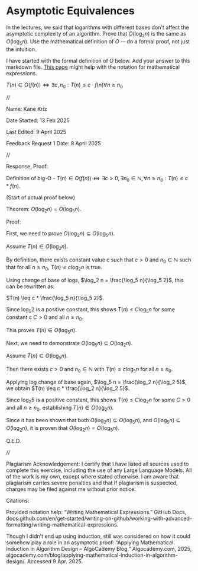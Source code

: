 # Asymptotic Equivalences

In the lectures, we said that logarithms with different bases don't affect the
asymptotic complexity of an algorithm. Prove that $O(\log_{2} n)$ is the same as
$O(\log_{5} n)$. Use the mathematical definition of $O$ -- do a formal proof,
not just the intuition.

I have started with the formal definition of $O$ below. Add your answer to this
markdown file. [This
page](https://docs.github.com/en/get-started/writing-on-github/working-with-advanced-formatting/writing-mathematical-expressions)
might help with the notation for mathematical expressions.

$T(n) \in O(f(n)) \iff \exists c, n_0: T(n) \leq c \cdot f(n) \forall n \geq n_0$


//


Name: Kane Kriz

Date Started: 13 Feb 2025

Last Edited: 9 April 2025

Feedback Request 1 Date: 9 April 2025


//


Response, Proof:


Definition of big-O - $T(n) \in O(f(n)) \iff \exists c > 0, \exists n_0 \in \mathbb{N}, \forall n \geq n_0 : T(n) \leq c * f(n)$.




(Start of actual proof below)



Theorem: $O(\log_2 n) = O(\log_5 n)$.


Proof:


First, we need to prove $O(\log_2 n) \subseteq O(\log_5 n)$. 

Assume $T(n) \in O(\log_2 n)$. 

By definition, there exists constant value c such that $c > 0$ and $n_0 \in \mathbb{N}$ such that for all $n \geq n_0$, $T(n) \leq c \log_2 n$ is true.

Using change of base of logs, $\log_2 n = \frac{\log_5 n}{\log_5 2}$, this can be rewritten as:

$T(n) \leq c * \frac{\log_5 n}{\log_5 2}$. 

Since $\log_5 2$ is a positive constant, this shows $T(n) \leq C \log_5 n$ for some constant c $C > 0$ and all $n \geq n_0$.

This proves $T(n) \in O(\log_5 n)$.

Next, we need to demonstrate $O(\log_5 n) \subseteq O(\log_2 n)$. 

Assume $T(n) \in O(\log_5 n)$. 

Then there exists $c > 0$ and $n_0 \in \mathbb{N}$ with $T(n) \leq c \log_5 n$ for all $n \geq n_0$.

Applying log change of base again, $\log_5 n = \frac{\log_2 n}{\log_2 5}$, we obtain $T(n) \leq c * \frac{\log_2 n}{\log_2 5}$. 

Since $\log_2 5$ is a positive constant, this shows $T(n) \leq C \log_2 n$ for some $C > 0$ and all $n \geq n_0$, establishing $T(n) \in O(\log_2 n)$.

Since it has been shown that both $O(\log_2 n) \subseteq O(\log_5 n)$, and $O(\log_5 n) \subseteq O(\log_2 n)$, it is proven that $O(\log_2 n) = O(\log_5 n)$.


Q.E.D.


//


Plagiarism Acknowledgement: I certify that I have listed all sources used to complete this exercise, including the use of any Large Language Models. All of the work is my own, except where stated otherwise. I am aware that plagiarism carries severe penalties and that if plagiarism is suspected, charges may be filed against me without prior notice.


Citations:

Provided notation help:
“Writing Mathematical Expressions.” GitHub Docs, docs.github.com/en/get-started/writing-on-github/working-with-advanced-formatting/writing-mathematical-expressions.

Though I didn't end up using induction, still was considered on how it could somehow play a role in an asymptotic proof: 
“Applying Mathematical Induction in Algorithm Design – AlgoCademy Blog.” Algocademy.com, 2025, algocademy.com/blog/applying-mathematical-induction-in-algorithm-design/. Accessed 9 Apr. 2025.
